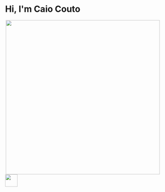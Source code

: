 <html>
  <h1>Hi, I'm Caio Couto</h1>
<div align="center">
  <a href="https://github.com/th3worst4?tab=repositories" target="_blank">
  <img width="500px" src="https://github-readme-stats.vercel.app/api/top-langs/?username=th3worst4&layout=compact&langs_couns=9&theme=dark"></a>
  <div align="left">
  <a href="https://www.linkedin.com/in/caio-silva-couto-98690221a/" target="_blank">
  <img class=".social-media" height="40em" src="https://img.shields.io/badge/LinkedIn-0077B5?style=for-the-badge&logo=linkedin&logoColor=white"></a>
  </div>
</div>
</html>
